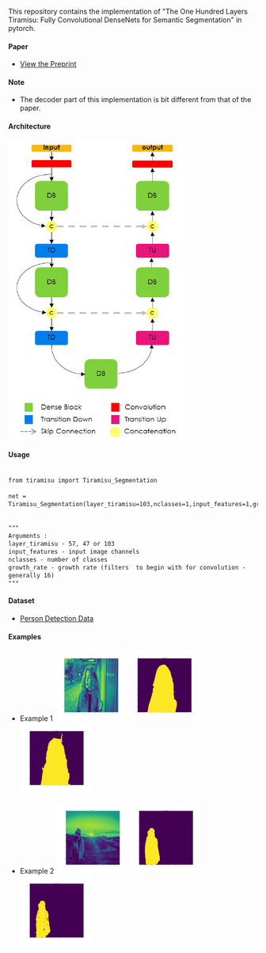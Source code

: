 


This repository contains the  implementation of "The One Hundred Layers Tiramisu: Fully Convolutional DenseNets for Semantic Segmentation" in pytorch.

#### Paper

* [View the Preprint](https://arxiv.org/abs/1611.09326)

#### Note
* The decoder part of this implementation is bit different from that of the paper. 

#### Architecture
![Alt text](tiramisu.png?raw=true "Title")


#### Usage
<pre><code>
from tiramisu import Tiramisu_Segmentation <br>
net = Tiramisu_Segmentation(layer_tiramisu=103,nclasses=1,input_features=1,growth_rate=16)
<br>
"""
Arguments : 
layer_tiramisu - 57, 47 or 103
input_features - input image channels
nclasses - number of classes
growth_rate - growth rate (filters  to begin with for convolution - generally 16)
"""
</code></pre>


#### Dataset
* [Person Detection Data](https://supervise.ly/)
#### Examples
* Example 1
<img src="https://github.com/j-sripad/Tiramisu-pytorch/blob/main/misc/Image_0.png" width="30%"></img>
<img src="https://github.com/j-sripad/Tiramisu-pytorch/blob/main/misc/Ground%20Truth_0.png" width="30%"></img> 
<img src="https://github.com/j-sripad/Tiramisu-pytorch/blob/main/misc/predicted_0.png" width="30%"></img>


* Example 2
<img src="https://github.com/j-sripad/Tiramisu-pytorch/blob/main/misc/Image_1.png" width="30%"></img>
<img src="https://github.com/j-sripad/Tiramisu-pytorch/blob/main/misc/Ground%20Truth_1.png" width="30%"></img> 
<img src="https://github.com/j-sripad/Tiramisu-pytorch/blob/main/misc/predicted_1.png" width="30%"></img>




